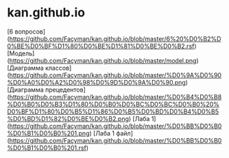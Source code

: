 # kan.github.io
[6 вопросов] (https://github.com/Facyman/kan.github.io/blob/master/6%20%D0%B2%D0%BE%D0%BF%D1%80%D0%BE%D1%81%D0%BE%D0%B2.rsf)
[Модель] (https://github.com/Facyman/kan.github.io/blob/master/model.png)
[Диаграмма классов] (https://github.com/Facyman/kan.github.io/blob/master/%D0%9A%D0%90%D0%A0%D0%A2%D0%98%D0%9D%D0%9A%D0%90.png)
[Диаграмма прецедентов] (https://github.com/Facyman/kan.github.io/blob/master/%D0%B4%D0%B8%D0%B0%D0%B3%D1%80%D0%B0%D0%BC%D0%BC%D0%B0%20%D0%BF%D1%80%D0%B5%D1%86%D0%B5%D0%BD%D0%B4%D0%B5%D0%BD%D1%82%D0%BE%D0%B2.png)
[Лаба 1] (https://github.com/Facyman/kan.github.io/blob/master/%D0%BB%D0%B0%D0%B1%D0%B0%201.png)
[Лаба 1 файл] (https://github.com/Facyman/kan.github.io/blob/master/%D0%BB%D0%B0%D0%B1%D0%B0%201.rsf)
